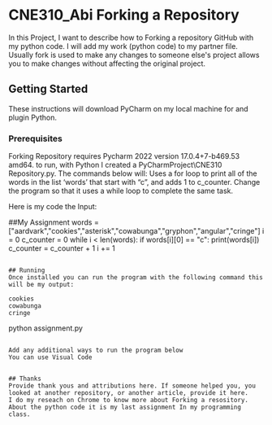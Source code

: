 # CNE310_Abi Forking a Repository

In this Project, I want to describe how to Forking a repository GitHub with my python code.
I will add my work (python code) to my partner file.
Usually fork is used to make any changes to someone else's project allows you to make changes without affecting the original project.

## Getting Started

These instructions will download PyCharm on my local machine for and plugin Python.

### Prerequisites

Forking Repository requires Pycharm 2022 version  17.0.4+7-b469.53 amd64. to run, with Python I created a PyCharmProject\CNE310 Repository.py. 
The commands below will: 
Uses a for loop to print all of the words in the list ‘words’ that start with “c”, 
and adds 1 to c_counter. Change the program so that it uses a while loop to complete the same task.

Here is my code the Input:

##My Assignment
words = ["aardvark","cookies","asterisk","cowabunga","gryphon","angular","cringe"]
i = 0
c_counter = 0
while i < len(words):
    if words[i][0] == "c":
        print(words[i])
        c_counter = c_counter + 1
    i += 1

```

## Running
Once installed you can run the program with the following command this will be my output:

cookies
cowabunga
cringe

```
python assignment.py
```

Add any additional ways to run the program below
You can use Visual Code 


## Thanks
Provide thank yous and attributions here. If someone helped you, you looked at another repository, or another article, provide it here.
I do my reseach on Chrome to know more about Forking a resository.
About the python code it is my last assignment In my programming class.
